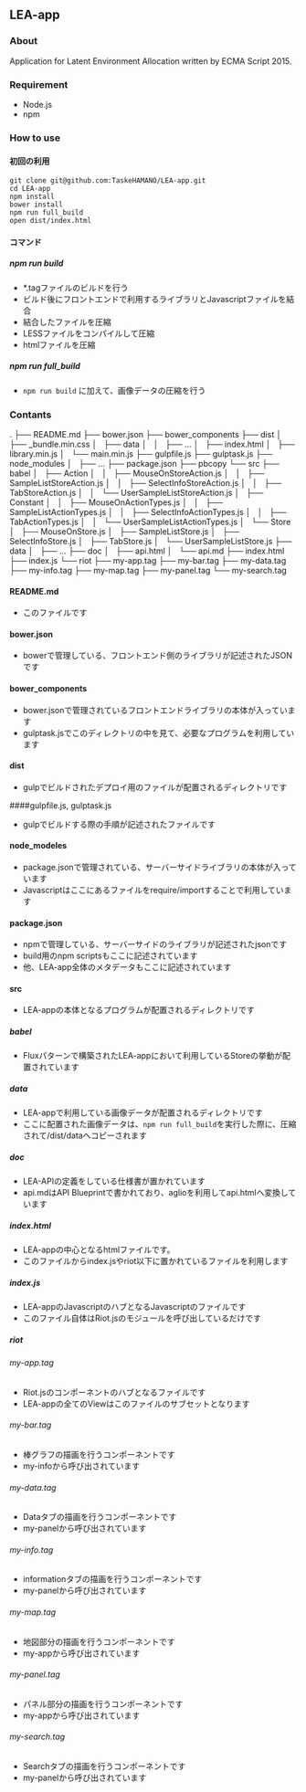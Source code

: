 ## LEA-app

### About
Application for Latent Environment Allocation written by ECMA Script 2015.

### Requirement
* Node.js
* npm

### How to use

#### 初回の利用

```
git clone git@github.com:TaskeHAMANO/LEA-app.git
cd LEA-app
npm install
bower install
npm run full_build
open dist/index.html
```

#### コマンド
##### npm run build
* *.tagファイルのビルドを行う
* ビルド後にフロントエンドで利用するライブラリとJavascriptファイルを結合
* 結合したファイルを圧縮
* LESSファイルをコンパイルして圧縮
* htmlファイルを圧縮

##### npm run full_build
* ```npm run build``` に加えて、画像データの圧縮を行う


### Contants
.
├── README.md
├── bower.json
├── bower_components
├── dist
│   ├── _bundle.min.css
│   ├── data
│   │   ├── ...
│   ├── index.html
│   ├── library.min.js
│   └── main.min.js
├── gulpfile.js
├── gulptask.js
├── node_modules
│   ├── ...
├── package.json
├── pbcopy
└── src
    ├── babel
    │   ├── Action
    │   │   ├── MouseOnStoreAction.js
    │   │   ├── SampleListStoreAction.js
    │   │   ├── SelectInfoStoreAction.js
    │   │   ├── TabStoreAction.js
    │   │   └── UserSampleListStoreAction.js
    │   ├── Constant
    │   │   ├── MouseOnActionTypes.js
    │   │   ├── SampleListActionTypes.js
    │   │   ├── SelectInfoActionTypes.js
    │   │   ├── TabActionTypes.js
    │   │   └── UserSampleListActionTypes.js
    │   └── Store
    │       ├── MouseOnStore.js
    │       ├── SampleListStore.js
    │       ├── SelectInfoStore.js
    │       ├── TabStore.js
    │       └── UserSampleListStore.js
    ├── data
    │   ├── ...
    ├── doc
    │   ├── api.html
    │   └── api.md
    ├── index.html
    ├── index.js
    └── riot
        ├── my-app.tag
        ├── my-bar.tag
        ├── my-data.tag
        ├── my-info.tag
        ├── my-map.tag
        ├── my-panel.tag
        └── my-search.tag

#### README.md
* このファイルです

#### bower.json
* bowerで管理している、フロントエンド側のライブラリが記述されたJSONです

#### bower_components
* bower.jsonで管理されているフロントエンドライブラリの本体が入っています
* gulptask.jsでこのディレクトリの中を見て、必要なプログラムを利用しています

#### dist
* gulpでビルドされたデプロイ用のファイルが配置されるディレクトリです

####gulpfile.js, gulptask.js
* gulpでビルドする際の手順が記述されたファイルです

#### node_modeles
* package.jsonで管理されている、サーバーサイドライブラリの本体が入っています
* Javascriptはここにあるファイルをrequire/importすることで利用しています

#### package.json
* npmで管理している、サーバーサイドのライブラリが記述されたjsonです
* build用のnpm scriptsもここに記述されています
* 他、LEA-app全体のメタデータもここに記述されています

#### src
* LEA-appの本体となるプログラムが配置されるディレクトリです

##### babel
* Fluxパターンで構築されたLEA-appにおいて利用しているStoreの挙動が配置されています

##### data
* LEA-appで利用している画像データが配置されるディレクトリです
* ここに配置された画像データは、```npm run full_build```を実行した際に、圧縮されて/dist/dataへコピーされます

##### doc
* LEA-APIの定義をしている仕様書が置かれています
* api.mdはAPI Blueprintで書かれており、aglioを利用してapi.htmlへ変換しています

##### index.html
* LEA-appの中心となるhtmlファイルです。
* このファイルからindex.jsやriot以下に置かれているファイルを利用します

##### index.js
* LEA-appのJavascriptのハブとなるJavascriptのファイルです
* このファイル自体はRiot.jsのモジュールを呼び出しているだけです

##### riot

###### my-app.tag
* Riot.jsのコンポーネントのハブとなるファイルです
* LEA-appの全てのViewはこのファイルのサブセットとなります

###### my-bar.tag
* 棒グラフの描画を行うコンポーネントです
* my-infoから呼び出されています

###### my-data.tag
* Dataタブの描画を行うコンポーネントです
* my-panelから呼び出されています

###### my-info.tag
* informationタブの描画を行うコンポーネントです
* my-panelから呼び出されています

###### my-map.tag
* 地図部分の描画を行うコンポーネントです
* my-appから呼び出されています

###### my-panel.tag
* パネル部分の描画を行うコンポーネントです
* my-appから呼び出されています

###### my-search.tag
* Searchタブの描画を行うコンポーネントです
* my-panelから呼び出されています
